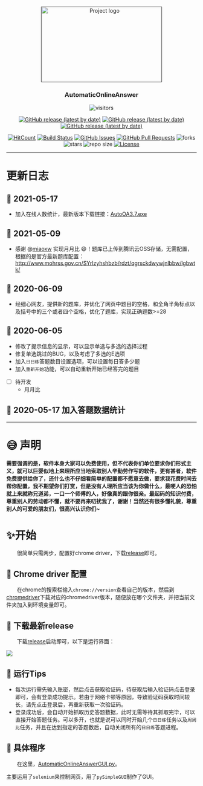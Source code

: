 <p align="center">
  <a href="" rel="noopener">
 <img width=320 height=200 src="https://blog-1259799643.cos.ap-shanghai.myqcloud.com/2020-05-16-AutoOA.png" alt="Project logo"></a>
</p>

<h3 align="center">AutomaticOnlineAnswer</h3>

<div align="center">

![visitors](https://visitor-badge.glitch.me/badge?page_id=ExcaliburEX.AutomaticOnlineAnswer)

<a href= 'https://github.com/ExcaliburEX/AutomaticOnlineAnswer/releases/download/V3.7/AutoOA3.7.exe'><img alt="GitHub release (latest by date)" src="https://img.shields.io/github/downloads/ExcaliburEX/AutomaticOnlineAnswer/V3.7/total?color=blue&style=for-the-badge"></a>
<a href= 'https://github.com/ExcaliburEX/AutomaticOnlineAnswer/releases/download/V3.6/AutomaticOnlineAnswerGUI.exe'><img alt="GitHub release (latest by date)" src="https://img.shields.io/github/downloads/ExcaliburEX/AutomaticOnlineAnswer/V3.6/total?color=pink&style=for-the-badge"></a>
<a href= 'https://github.com/ExcaliburEX/AutomaticOnlineAnswer/releases/download/V3.5/AutoOA3.5.exe'><img alt="GitHub release (latest by date)" src="https://img.shields.io/github/downloads/ExcaliburEX/AutomaticOnlineAnswer/V3.5/total?color=important&style=for-the-badge"></a>


[![HitCount](http://hits.dwyl.com/ExcaliburEX/AutomaticOnlineAnswer.svg)](http://hits.dwyl.com/ExcaliburEX/AutomaticOnlineAnswer)
[![Build Status](https://www.travis-ci.org/ExcaliburEX/AutomaticOnlineAnswer.svg?branch=master)](https://www.travis-ci.org/ExcaliburEX/AutomaticOnlineAnswer)
[![GitHub Issues](https://img.shields.io/github/issues/ExcaliburEX/AutomaticOnlineAnswer.svg)](https://github.com/ExcaliburEX/AutomaticOnlineAnswer)
[![GitHub Pull Requests](https://img.shields.io/github/issues-pr/ExcaliburEX/AutomaticOnlineAnswer.svg)](https://github.com/ExcaliburEX/AutomaticOnlineAnswer/pulls)
![forks](https://img.shields.io/github/forks/ExcaliburEX/AutomaticOnlineAnswer)
![stars](	https://img.shields.io/github/stars/ExcaliburEX/AutomaticOnlineAnswer)
![repo size](https://img.shields.io/github/repo-size/ExcaliburEX/AutomaticOnlineAnswer)
[![License](https://img.shields.io/badge/license-MIT-blue.svg)](/LICENSE)
</div>

---

# 更新日志

## 🍳 2021-05-17
- 加入在线人数统计，最新版本下载链接：[AutoOA3.7.exe](https://github.com/ExcaliburEX/AutomaticOnlineAnswer/releases/download/V3.7/AutoOA3.7.exe)
## 🥝 2021-05-09
- 感谢 @[miaoxw](https://github.com/miaoxw)  实现月月比 :smile:！题库已上传到腾讯云OSS存储，无需配置，根据的是官方最新题库配置：http://www.mohrss.gov.cn/SYrlzyhshbzb/rdzt/qgrsckdwywjnlbbw/lgbwtk/


## 🍇 2020-06-09
- 经细心网友，提供新的题库，并优化了网页中题目的空格，和全角半角标点以及括号中的三个或者四个空格，优化了题库，实现正确题数>=28

## 🍉 2020-06-05
- 修改了提示信息的显示，可以显示单选与多选的选择过程
- 修复单选跳过的BUG，以及考虑了多选的E选项
- 加入`日日练`答题数目设置选项，可以设置每日答多少题
- 加入`重新开始`功能，可以自动重新开始已经答完的题目
- [ ] 待开发
  - 月月比

## 🍎 2020-05-17 加入答题数据统计

---

# 😅 声明

**需要强调的是，软件本身大家可以免费使用，但不代表你们单位要求你们形式主义，就可以巨婴似地上来理所应当地索取别人辛勤劳作写的软件，更有甚者，软件免费提供给你了，还什么也不仔细看简单的配置都不愿意去做，要求我花费时间去帮你配置，我不期望你们打赏，但是没有人理所应当该为你做什么，最哽人的恐怕就上来就称兄道弟，一口一个师傅的人，好像真的跟你很亲。最起码的知识付费，尊重别人的劳动都不懂，就不要再来叨扰我了，谢谢！当然还有很多懂礼貌，尊重别人的可爱的朋友们，很高兴认识你们~**


# ✨开始
&emsp;&emsp;很简单只需两步，配置好chrome driver，下载[release](https://github.com/ExcaliburEX/AutomaticOnlineAnswer/releases)即可。
## 🍎 Chrome driver 配置
&emsp;&emsp;在chrome的搜索栏输入`chrome://version`查看自己的版本，然后到[chromedriver](http://chromedriver.storage.googleapis.com/index.html)下载对应的chromedriver版本，随便放在哪个文件夹，并把当前文件夹加入到环境变量即可。

## 🍌 下载最新release
&emsp;&emsp;下载[release](https://github.com/ExcaliburEX/AutomaticOnlineAnswer/releases)启动即可，以下是运行界面：

![](https://blog-1259799643.cos.ap-shanghai.myqcloud.com/2020-05-26-%E7%B3%BB%E7%BB%9F%E5%9B%BE.gif)

## 🍓 运行Tips
- 每次运行需先输入账密，然后点击获取验证码，待获取后输入验证码点击登录即可，会有登录成功提示。若由于网络卡顿等原因，导致验证码获取时间较长，请先点击登录后，再重新获取一次验证码。
- 登录成功后，会自动开始抓取历史答题数据，此时无需等待其抓取完毕，可以直接开始答题任务。可以多开，也就是说可以同时开始几个`日日练`任务以及`周周比`任务，并且在达到指定的答题数后，自动关闭所有的`日日练`答题进程。

## 🍇 具体程序
&emsp;&emsp;在这里，[AutomaticOnlineAnswerGUI.py](https://github.com/ExcaliburEX/AutomaticOnlineAnswer/blob/master/AutomaticOnlineAnswerGUI.py)。

主要运用了`selenium`来控制网页，用了`pySimpleGUI`制作了GUI。

